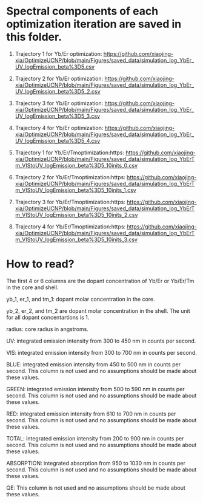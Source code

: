 # Spectral components of each optimization iteration are saved in this folder.

1. Trajectory 1 for Yb/Er optimization: https://github.com/xiaojing-xia/OptimizeUCNP/blob/main/Figures/saved_data/simulation_log_YbEr_UV_logEmission_beta%3D5.csv

2. Trajectory 2 for Yb/Er optimization: https://github.com/xiaojing-xia/OptimizeUCNP/blob/main/Figures/saved_data/simulation_log_YbEr_UV_logEmission_beta%3D5_2.csv

3. Trajectory 3 for Yb/Er optimization: https://github.com/xiaojing-xia/OptimizeUCNP/blob/main/Figures/saved_data/simulation_log_YbEr_UV_logEmission_beta%3D5_3.csv

4. Trajectory 4 for Yb/Er optimization: https://github.com/xiaojing-xia/OptimizeUCNP/blob/main/Figures/saved_data/simulation_log_YbEr_UV_logEmission_beta%3D5_4.csv

5. Trajectory 1 for Yb/Er/Tmoptimization:https: https://github.com/xiaojing-xia/OptimizeUCNP/blob/main/Figures/saved_data/simulation_log_YbErTm_VIStoUV_logEmission_beta%3D5_10inits_0.csv

6. Trajectory 2 for Yb/Er/Tmoptimization:https: https://github.com/xiaojing-xia/OptimizeUCNP/blob/main/Figures/saved_data/simulation_log_YbErTm_VIStoUV_logEmission_beta%3D5_10inits_1.csv

7. Trajectory 3 for Yb/Er/Tmoptimization:https: https://github.com/xiaojing-xia/OptimizeUCNP/blob/main/Figures/saved_data/simulation_log_YbErTm_VIStoUV_logEmission_beta%3D5_10inits_2.csv

8. Trajectory 4 for Yb/Er/Tmoptimization:https: https://github.com/xiaojing-xia/OptimizeUCNP/blob/main/Figures/saved_data/simulation_log_YbErTm_VIStoUV_logEmission_beta%3D5_10inits_3.csv

# How to read?
The first 4 or 6 columns are the dopant concentration of Yb/Er or Yb/Er/Tm in the core and shell. 

yb_1, er_1, and tm_1: dopant molar concentration in the core. 

yb_2, er_2, and tm_2 are dopant molar concentration in the shell. The unit for all dopant concentartions is 1.

radius: core radius in angstroms.

UV: integrated emission intensity from 300 to 450 nm in counts per second.

VIS: integrated emission intensity from 300 to 700 nm in counts per second.

BLUE: integrated emission intensity from 450 to 500 nm in counts per second. This column is not used and no assumptions should be made about these values.

GREEN: integrated emission intensity from 500 to 590 nm in counts per second. This column is not used and no assumptions should be made about these values.

RED: integrated emission intensity from 610 to 700 nm in counts per second. This column is not used and no assumptions should be made about these values.

TOTAL: integrated emission intensity from 200 to 900 nm in counts per second. This column is not used and no assumptions should be made about these values.

ABSORPTION: integrated absorption from 950 to 1030 nm in counts per second. This column is not used and no assumptions should be made about these values.

QE: This column is not used and no assumptions should be made about these values.
